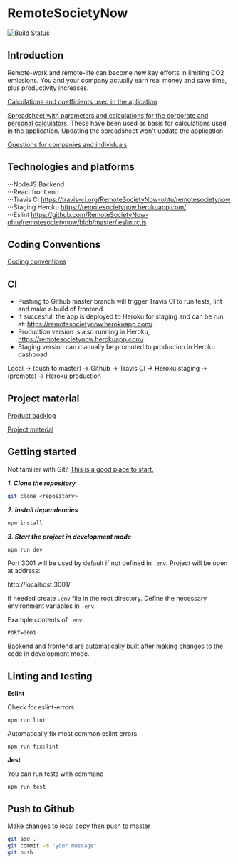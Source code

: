 # RemoteSocietyNow

[![Build Status](https://travis-ci.org/RemoteSocietyNow-ohtu/remotesocietynow.svg?branch=master)](https://travis-ci.org/RemoteSocietyNow-ohtu/remotesocietynow)

## Introduction ##

Remote-work and remote-life can become new key efforts in limiting CO2 emissions.
You and your company actually earn real money and save time, plus productivity increases.

[Calculations and coefficients used in the aplication](https://github.com/RemoteSocietyNow-ohtu/remotesocietynow/tree/master/server/services/calculations)

[Spreadsheet with parameters and calculations for the corporate and personal calculators](https://docs.google.com/spreadsheets/d/1Webbfedw-tmu-4WKUP6FB50YgrQR_gDCCqT1QPpErhA/edit#gid=0). These have been used as basis for calculations used in the application. Updating the spreadsheet won't update the application.

[Questions for companies and individuals](https://github.com/RemoteSocietyNow-ohtu/remotesocietynow/tree/master/server/services/questions)

## Technologies and platforms ##
⋅⋅⋅NodeJS Backend  
⋅⋅⋅React front end  
⋅⋅⋅Travis CI https://travis-ci.org/RemoteSocietyNow-ohtu/remotesocietynow  
⋅⋅⋅Staging Heroku https://remotesocietynow.herokuapp.com/  
⋅⋅⋅Eslint https://github.com/RemoteSocietyNow-ohtu/remotesocietynow/blob/master/.eslintrc.js

## Coding Conventions ##

[Coding conventions](./docs/conventions.md)

## CI ##
- Pushing to Github master branch will trigger Travis CI to run tests, lint and make a build of frontend. 
- If succesfull the app is deployed to Heroku for staging and can be run at: https://remotesocietynow.herokuapp.com/. 
- Production version is also running in Heroku, https://remotesocietynow.herokuapp.com/. 
- Staging version can manually be promoted to production in Heroku dashboad.

Local -> (push to master) -> Github -> Travis CI -> Heroku staging -> (promote) -> Heroku production

## Project material ##
[Product backlog](https://docs.google.com/spreadsheets/d/1H6ewmum8H_-1ys8o97zC2eXteDIf6e95wRCZ0LieV_k/edit#gid=0)

[Project material](https://drive.google.com/drive/u/0/folders/1GVvuDHmdUf5uLAVlLryk453dS2npBOY0?ths=true)

## Getting started ##
Not familiar with Git? [This is a good place to start.](https://tkt-lapio.github.io/git-en/)

***1. Clone the repository***

```bash
git clone <repository>
```

***2. Install dependencies***

```bash
npm install
```

***3. Start the project in development mode***

```bash
npm run dev
```

Port 3001 will be used by default if not defined in `.env`. Project will be open at address:

http://localhost:3001/

If needed create `.env` file in the root directory. Define the necessary environment variables in `.env`.

Example contents of `.env`:

```
PORT=3001
```

Backend and frontend are automatically built after making changes to the code in development mode. 

## Linting and testing ##

**Eslint**

Check for eslint-errors

`npm run lint`

Automatically fix most common eslint errors

`npm run fix:lint`

**Jest**

You can run tests with command

`npm run test`

## Push to Github

Make changes to local copy then push to master
```bash
git add .
git commit -m "your message"
git push
```
